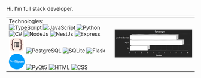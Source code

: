 <style>
    img.logo {
        width: 42px;
    }
</style>

Hi. I'm full stack developer.<br>

<table>
    <td>
        Technologies: <br>
        <!-- <img src="https://cdn.svgporn.com/logos/react.svg" alt="React" class="logo"/> -->
        <!-- <img src="https://cdn.svgporn.com/logos/redux.svg" alt="Redux" class="logo"/> -->
        <img src="https://cdn.svgporn.com/logos/typescript-icon.svg" alt="TypeScript" class="logo"/>
        <img src="https://cdn.svgporn.com/logos/javascript.svg" alt="JavaScript" class="logo"/>
        <img src="https://cdn.svgporn.com/logos/python.svg" alt="Python" class="logo"/>
        <img src="https://static.cdnlogo.com/logos/c/27/c.svg" alt="C#" class="logo"/>
        <!-- <img src="https://cdn.svgporn.com/logos/nextjs-icon.svg" alt="NextJs" class="logo"/> -->
        <img src="https://cdn.svgporn.com/logos/nodejs-icon.svg" alt="NodeJs" class="logo"/>
        <img src="https://cdn.svgporn.com/logos/nestjs.svg" alt="NestJs" class="logo"/>
        <img src="https://www.vectorlogo.zone/logos/expressjs/expressjs-icon.svg" alt="Express" class="logo"/>
        <img src="./images/typeorm.svg" alt="TypeORM" class="logo"/>
        <img src="https://cdn.svgporn.com/logos/postgresql.svg" alt="PostgreSQL" class="logo"/>
        <img src="https://www.vectorlogo.zone/logos/sqlite/sqlite-icon.svg" alt="SQLite" class="logo"/>
        <!-- <img src="https://cdn.svgporn.com/logos/docker-icon.svg" alt="Docker" class="logo"/> -->
        <img src="https://cdn.svgporn.com/logos/flask.svg" alt="Flask" class="logo"/>
        <img src="./images/aiogram.png" alt="Aiogram" class="logo"/>
        <img src="https://upload.wikimedia.org/wikipedia/commons/e/e6/Python_and_Qt.svg" alt="PyQt5" class="logo"/>
        <img src="https://cdn.svgporn.com/logos/html-5.svg" alt="HTML" class="logo"/>
        <img src="https://cdn.svgporn.com/logos/css-3.svg" alt="CSS" class="logo"/>
    </td>
    <td>
        <img src="./images/Chart.png" alt="programming languages charts" />
    </td>

</table>